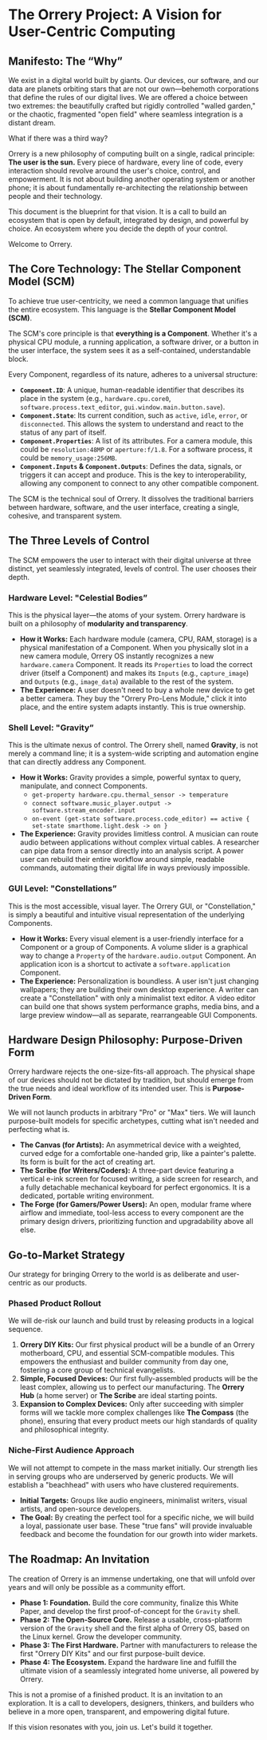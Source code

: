 # The Orrery Project: A Vision for User-Centric Computing

## Manifesto: The “Why”

We exist in a digital world built by giants. Our devices, our software, and our data are planets orbiting stars that are not our own—behemoth corporations that define the rules of our digital lives. We are offered a choice between two extremes: the beautifully crafted but rigidly controlled "walled garden," or the chaotic, fragmented "open field" where seamless integration is a distant dream.

What if there was a third way?

Orrery is a new philosophy of computing built on a single, radical principle: **The user is the sun.** Every piece of hardware, every line of code, every interaction should revolve around the user's choice, control, and empowerment. It is not about building another operating system or another phone; it is about fundamentally re-architecting the relationship between people and their technology.

This document is the blueprint for that vision. It is a call to build an ecosystem that is open by default, integrated by design, and powerful by choice. An ecosystem where you decide the depth of your control.

Welcome to Orrery.

## The Core Technology: The Stellar Component Model (SCM)

To achieve true user-centricity, we need a common language that unifies the entire ecosystem. This language is the **Stellar Component Model (SCM)**.

The SCM's core principle is that **everything is a Component**. Whether it's a physical CPU module, a running application, a software driver, or a button in the user interface, the system sees it as a self-contained, understandable block.

Every Component, regardless of its nature, adheres to a universal structure:

- **`Component.ID`**: A unique, human-readable identifier that describes its place in the system (e.g., `hardware.cpu.core0`, `software.process.text_editor`, `gui.window.main.button.save`).
- **`Component.State`**: Its current condition, such as `active`, `idle`, `error`, or `disconnected`. This allows the system to understand and react to the status of any part of itself.
- **`Component.Properties`**: A list of its attributes. For a camera module, this could be `resolution:48MP` or `aperture:f/1.8`. For a software process, it could be `memory_usage:256MB`.
- **`Component.Inputs` & `Component.Outputs`**: Defines the data, signals, or triggers it can accept and produce. This is the key to interoperability, allowing any component to connect to any other compatible component.

The SCM is the technical soul of Orrery. It dissolves the traditional barriers between hardware, software, and the user interface, creating a single, cohesive, and transparent system.

## The Three Levels of Control

The SCM empowers the user to interact with their digital universe at three distinct, yet seamlessly integrated, levels of control. The user chooses their depth.

### Hardware Level: "Celestial Bodies”

This is the physical layer—the atoms of your system. Orrery hardware is built on a philosophy of **modularity and transparency**.

- **How it Works:** Each hardware module (camera, CPU, RAM, storage) is a physical manifestation of a Component. When you physically slot in a new camera module, Orrery OS instantly recognizes a new `hardware.camera` Component. It reads its `Properties` to load the correct driver (itself a Component) and makes its `Inputs` (e.g., `capture_image`) and `Outputs` (e.g., `image_data`) available to the rest of the system.
- **The Experience:** A user doesn't need to buy a whole new device to get a better camera. They buy the "Orrery Pro-Lens Module," click it into place, and the entire system adapts instantly. This is true ownership.

### Shell Level: "Gravity”

This is the ultimate nexus of control. The Orrery shell, named **Gravity**, is not merely a command line; it is a system-wide scripting and automation engine that can directly address any Component.

- **How it Works:** Gravity provides a simple, powerful syntax to query, manipulate, and connect Components.
    - `get-property hardware.cpu.thermal_sensor -> temperature`
    - `connect software.music_player.output -> software.stream_encoder.input`
    - `on-event (get-state software.process.code_editor) == active { set-state smarthome.light.desk -> on }`
- **The Experience:** Gravity provides limitless control. A musician can route audio between applications without complex virtual cables. A researcher can pipe data from a sensor directly into an analysis script. A power user can rebuild their entire workflow around simple, readable commands, automating their digital life in ways previously impossible.

### GUI Level: "Constellations”

This is the most accessible, visual layer. The Orrery GUI, or "Constellation," is simply a beautiful and intuitive visual representation of the underlying Components.

- **How it Works:** Every visual element is a user-friendly interface for a Component or a group of Components. A volume slider is a graphical way to change a `Property` of the `hardware.audio.output` Component. An application icon is a shortcut to activate a `software.application` Component.
- **The Experience:** Personalization is boundless. A user isn't just changing wallpapers; they are building their own desktop experience. A writer can create a "Constellation" with only a minimalist text editor. A video editor can build one that shows system performance graphs, media bins, and a large preview window—all as separate, rearrangeable GUI Components.

## Hardware Design Philosophy: Purpose-Driven Form

Orrery hardware rejects the one-size-fits-all approach. The physical shape of our devices should not be dictated by tradition, but should emerge from the true needs and ideal workflow of its intended user. This is **Purpose-Driven Form**.

We will not launch products in arbitrary "Pro" or "Max" tiers. We will launch purpose-built models for specific archetypes, cutting what isn't needed and perfecting what is.

- **The Canvas (for Artists):** An asymmetrical device with a weighted, curved edge for a comfortable one-handed grip, like a painter's palette. Its form is built for the act of creating art.
- **The Scribe (for Writers/Coders):** A three-part device featuring a vertical e-ink screen for focused writing, a side screen for research, and a fully detachable mechanical keyboard for perfect ergonomics. It is a dedicated, portable writing environment.
- **The Forge (for Gamers/Power Users):** An open, modular frame where airflow and immediate, tool-less access to every component are the primary design drivers, prioritizing function and upgradability above all else.

## Go-to-Market Strategy

Our strategy for bringing Orrery to the world is as deliberate and user-centric as our products.

### Phased Product Rollout

We will de-risk our launch and build trust by releasing products in a logical sequence.

1. **Orrery DIY Kits:** Our first physical product will be a bundle of an Orrery motherboard, CPU, and essential SCM-compatible modules. This empowers the enthusiast and builder community from day one, fostering a core group of technical evangelists.
2. **Simple, Focused Devices:** Our first fully-assembled products will be the least complex, allowing us to perfect our manufacturing. The **Orrery Hub** (a home server) or **The Scribe** are ideal starting points.
3. **Expansion to Complex Devices:** Only after succeeding with simpler forms will we tackle more complex challenges like **The Compass** (the phone), ensuring that every product meets our high standards of quality and philosophical integrity.

### Niche-First Audience Approach

We will not attempt to compete in the mass market initially. Our strength lies in serving groups who are underserved by generic products. We will establish a "beachhead" with users who have clustered requirements.

- **Initial Targets:** Groups like audio engineers, minimalist writers, visual artists, and open-source developers.
- **The Goal:** By creating the perfect tool for a specific niche, we will build a loyal, passionate user base. These "true fans" will provide invaluable feedback and become the foundation for our growth into wider markets.

## The Roadmap: An Invitation

The creation of Orrery is an immense undertaking, one that will unfold over years and will only be possible as a community effort.

- **Phase 1: Foundation.** Build the core community, finalize this White Paper, and develop the first proof-of-concept for the `Gravity` shell.
- **Phase 2: The Open-Source Core.** Release a usable, cross-platform version of the `Gravity` shell and the first alpha of Orrery OS, based on the Linux kernel. Grow the developer community.
- **Phase 3: The First Hardware.** Partner with manufacturers to release the first "Orrery DIY Kits" and our first purpose-built device.
- **Phase 4: The Ecosystem.** Expand the hardware line and fulfill the ultimate vision of a seamlessly integrated home universe, all powered by Orrery.

This is not a promise of a finished product. It is an invitation to an exploration. It is a call to developers, designers, thinkers, and builders who believe in a more open, transparent, and empowering digital future.

If this vision resonates with you, join us. Let's build it together.
